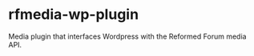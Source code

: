 rfmedia-wp-plugin
=================

Media plugin that interfaces Wordpress with the Reformed Forum media API.
